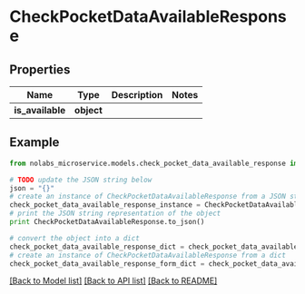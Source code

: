 # CheckPocketDataAvailableResponse


## Properties

Name | Type | Description | Notes
------------ | ------------- | ------------- | -------------
**is_available** | **object** |  | 

## Example

```python
from nolabs_microservice.models.check_pocket_data_available_response import CheckPocketDataAvailableResponse

# TODO update the JSON string below
json = "{}"
# create an instance of CheckPocketDataAvailableResponse from a JSON string
check_pocket_data_available_response_instance = CheckPocketDataAvailableResponse.from_json(json)
# print the JSON string representation of the object
print CheckPocketDataAvailableResponse.to_json()

# convert the object into a dict
check_pocket_data_available_response_dict = check_pocket_data_available_response_instance.to_dict()
# create an instance of CheckPocketDataAvailableResponse from a dict
check_pocket_data_available_response_form_dict = check_pocket_data_available_response.from_dict(check_pocket_data_available_response_dict)
```
[[Back to Model list]](../README.md#documentation-for-models) [[Back to API list]](../README.md#documentation-for-api-endpoints) [[Back to README]](../README.md)


